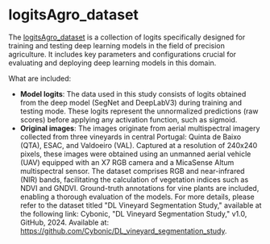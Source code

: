 # logitsAgro_dataset

The [logitsAgro_dataset](https://github.com/wilgomoreira/logitsAgro_dataset) is a collection of logits specifically designed for training and testing deep learning models in the field of precision agriculture. It includes key parameters and configurations crucial for evaluating and deploying deep learning models in this domain.

What are included:

- **Model logits**: The data used in this study consists of logits obtained from the deep model (SegNet and DeepLabV3) during training and testing mode. These logits represent the unnormalized predictions (raw scores) before applying any activation function, such as sigmoid.
- **Original images**: The images originate from aerial multispectral imagery collected from three vineyards in central Portugal: Quinta de Baixo (QTA), ESAC, and Valdoeiro (VAL). Captured at a resolution of 240x240 pixels, these images were obtained using an unmanned aerial vehicle (UAV) equipped with an X7 RGB camera and a MicaSense Altum multispectral sensor. The dataset comprises RGB and near-infrared (NIR) bands, facilitating the calculation of vegetation indices such as NDVI and GNDVI. Ground-truth annotations for vine plants are included, enabling a thorough evaluation of the models. For more details, please refer to the dataset titled "DL Vineyard Segmentation Study," available at the following link: Cybonic, "DL Vineyard Segmentation Study," v1.0, GitHub, 2024. Available at: https://github.com/Cybonic/DL_vineyard_segmentation_study.
